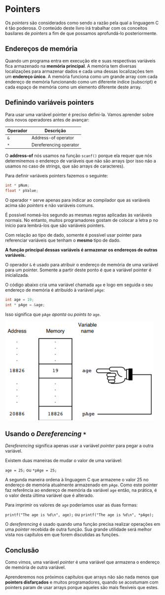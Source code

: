 # Pointers

Os *pointers* são considerados como sendo a razão pela qual a linguagem C é tão poderosa. O conteúdo deste livro irá trabalhar com os conceitos basilares de *pointers* a fim de que possamos aprofundá-lo posteriormente.

## Endereços de memória

Quando um programa entra em execução ele e suas respectivas variáveis fica armazenado na **memória principal**. A memória tem diversas localizações para armazenar dados e cada uma dessas localizações tem um **endereço único**. A memória funciona como um grande array com cada endereço de memória funcionando como um diferente índice (subscript) e cada espaço de memória como um elemento diferente deste array.

## Definindo variáveis pointers

Para usar uma variável pointer é preciso defini-la. Vamos aprender sobre dois novos operadores antes de avançar:

Operador | Descrição
-------- | -------------------
`&`      | Address-of operator
`*`      | Dereferencing operator

O **address-of** nós usamos na função `scanf()` porque ela requer que nós determinemos o endereço de variáveis que não são arrays (por isso não a usamos no caso de strings, que são arrays de caracteres).

Para definir variáveis pointers fazemos o seguinte:

```C
int * pNum;
float * pValue;
```

O operador `*` serve apenas para indicar ao compilador que as variáveis acima são *pointers* e não variáveis comuns.

É possível nomeá-los segundo as mesmas regras aplicadas às variáveis normais. No entanto, muitos programadores gostam de colocar a letra p no início para lembrá-los que são variáveis pointers.

Com relação ao tipo de dado, somente é possível usar pointer para referenciar variáveis que tenham o **mesmo** tipo de dado.

**A função principal dessas variáveis é armazenar os endereços de outras variáveis.**

O operador `&` é usado para atribuir o endereço de memória de uma variável para um pointer. Somente a partir deste ponto é que a variável pointer é inicializada.

O código abaixo cria uma variável chamada `age` e logo em seguida o seu endereço de memória é atribuído à variável `pAge`:

```C
int age = 19;
int * pAge = &age;
```

Isso significa que `pAge` *aponta* ou *points to* `age`.

![Ilustração do efeito prático do código](image.png)

## Usando o *Dereferencing* `*`

*Dereferencing* significa apenas usar a variável *pointer* para pegar a outra variável.

Existem duas maneiras de mudar o valor de uma variável:

`age = 25;` ou `*pAge = 25;`

A segunda maneira ordena à linguagem C que armazene o valor 25 no endereço de memória atualmente armazenado em `pAge`. Como este pointer faz referência ao endereço de memória da variável `age` então, na prática, é o valor desta última variável que é alterado.

Para imprimir os valores de `age` poderíamos usar as duas formas:

`printf("The age is %d\n", age);` ou `printf("The age is %d\n", *pAge);`

O *dereferencing* é usado quando uma função precisa realizar operações em uma *pointer* recebida de outra função. Sua grande utilidade será melhor vista nos capítulos em que forem discutidas as funções.

## Conclusão

Como vimos, uma variável *pointer* é uma variável que armazena o endereço de memória de outra variável.

Aprenderemos nos próximos capítulos que arrays não são nada menos que **pointers disfarçados** e muitos programadores, quando se acostumam com pointers param de usar arrays porque aqueles são mais flexíveis que estes.

